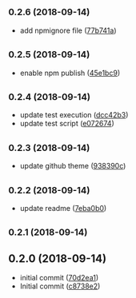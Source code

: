 <a name="0.2.6"></a>
## <small>0.2.6 (2018-09-14)</small>

* add npmignore file ([77b741a](https://github.com/mpomerant/polljs/commit/77b741a))



<a name="0.2.5"></a>
## <small>0.2.5 (2018-09-14)</small>

* enable npm publish ([45e1bc9](https://github.com/mpomerant/polljs/commit/45e1bc9))



<a name="0.2.4"></a>
## <small>0.2.4 (2018-09-14)</small>

* update test execution ([dcc42b3](https://github.com/mpomerant/polljs/commit/dcc42b3))
* update test script ([e072674](https://github.com/mpomerant/polljs/commit/e072674))



<a name="0.2.3"></a>
## <small>0.2.3 (2018-09-14)</small>

* update github theme ([938390c](https://github.com/mpomerant/polljs/commit/938390c))



<a name="0.2.2"></a>
## <small>0.2.2 (2018-09-14)</small>

* update readme ([7eba0b0](https://github.com/mpomerant/polljs/commit/7eba0b0))



<a name="0.2.1"></a>
## <small>0.2.1 (2018-09-14)</small>




<a name="0.2.0"></a>
## 0.2.0 (2018-09-14)

* initial commit ([70d2ea1](https://github.com/mpomerant/polljs/commit/70d2ea1))
* Initial commit ([c8738e2](https://github.com/mpomerant/polljs/commit/c8738e2))



